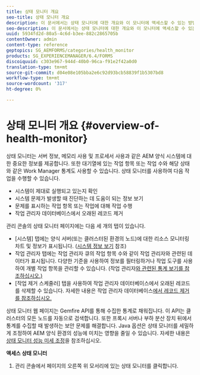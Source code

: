 ```yaml
---
title: 상태 모니터 개요
seo-title: 상태 모니터 개요
description: 이 문서에서는 상태 모니터에 대한 개요와 이 모니터에 액세스할 수 있는 방법에 대한 세부 정보를 제공합니다.
seo-description: 이 문서에서는 상태 모니터에 대한 개요와 이 모니터에 액세스할 수 있는 방법에 대한 세부 정보를 제공합니다.
uuid: 5934fd2d-80a5-4c6d-b3ee-882c2865705b
contentOwner: admin
content-type: reference
geptopics: SG_AEMFORMS/categories/health_monitor
products: SG_EXPERIENCEMANAGER/6.4/FORMS
discoiquuid: c303e967-944d-40b0-96ca-f91e2f42a0d0
translation-type: tm+mt
source-git-commit: d04e08e105bba2e6c92d93bcb58839f1b5307bd8
workflow-type: tm+mt
source-wordcount: '317'
ht-degree: 0%

---
```



# 상태 모니터 개요 {#overview-of-health-monitor}

상태 모니터는 서버 정보, 메모리 사용 및 프로세서 사용과 같은 AEM 양식 시스템에 대한 중요한 정보를 제공합니다. 또한 대기열에 있는 작업 항목 또는 작업 수와 해당 상태와 같은 Work Manager 통계도 사용할 수 있습니다. 상태 모니터를 사용하여 다음 작업을 수행할 수 있습니다.

* 시스템이 제대로 실행되고 있는지 확인
* 시스템 문제가 발생할 때 진단하는 데 도움이 되는 정보 보기
* 문제를 표시하는 작업 항목 또는 작업에 대해 작업 수행
* 작업 관리자 데이터베이스에서 오래된 레코드 제거

관리 콘솔의 상태 모니터 페이지에는 다음 세 개의 탭이 있습니다.

* [시스템] 탭에는 양식 서버(또는 클러스터된 환경의 노드)에 대한 리소스 모니터링 차트 및 정보가 표시됩니다. ([시스템 정보 보기](/help/forms/using/admin-help/view-system-information.md#view-system-information) 참조)
* 작업 관리자 탭에는 작업 관리자 큐의 작업 항목 수와 같이 작업 관리자와 관련된 데이터가 표시됩니다. 다양한 기준을 사용하여 정보를 필터링하거나 작업 도구를 사용하여 개별 작업 항목을 관리할 수 있습니다. (작업 관리자[와 관련된 통계 보기를 참조하십시오.)](/help/forms/using/admin-help/view-statistics-related-manager.md#view-statistics-related-to-work-manager)
* [작업 제거 스케줄러] 탭을 사용하여 작업 관리자 데이터베이스에서 오래된 레코드를 삭제할 수 있습니다. 자세한 내용은 작업 관리자 데이터베이스[에서 레코드 제거를 참조하십시오.](/help/forms/using/admin-help/purge-records-job-manager-database.md#purge-records-from-the-job-manager-database)

상태 모니터 웹 페이지는 Gemfire API를 통해 수집한 통계로 채워집니다. 이 API는 클러스터의 모든 노드를 자동으로 검색합니다. 또한 프록시 서버나 부하 분산 장치 뒤에서 통계를 수집할 때 발생하는 보안 문제를 해결합니다. Java 옵션은 상태 모니터를 세밀하게 조정하여 AEM 양식 환경의 성능에 미치는 영향을 줄일 수 있습니다. 자세한 내용은 [상태 모니터 성능 미세 조정](/help/forms/using/admin-help/fine-tuning-health-monitor-performance.md#fine-tuning-health-monitor-performance)을 참조하십시오.

**액세스 상태 모니터**

1. 관리 콘솔에서 페이지의 오른쪽 위 모서리에 있는 상태 모니터를 클릭합니다.

